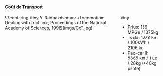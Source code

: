 #### Coût de Transport

<div class="columns">
<div class="column" width="60%">
![\centering \tiny V. Radhakrishnan: «Locomotion: Dealing with friction», Proceedings of the National Academy of Sciences, 1998](imgs/CoT.jpg)
</div>
<div class="column" width="40%">
\tiny

- Prius: 136 MPGe / 1375kg
- Tesla: 1078 km / 100kWh / 2106 kg
- Pac-car II: 5385 km / 1 Le / 28kg (+40kg pilote)
</div>
</div>
